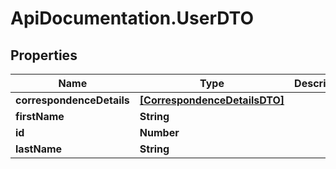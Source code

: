 # ApiDocumentation.UserDTO

## Properties

Name | Type | Description | Notes
------------ | ------------- | ------------- | -------------
**correspondenceDetails** | [**[CorrespondenceDetailsDTO]**](CorrespondenceDetailsDTO.md) |  | [optional] 
**firstName** | **String** |  | [optional] 
**id** | **Number** |  | [optional] 
**lastName** | **String** |  | [optional] 


